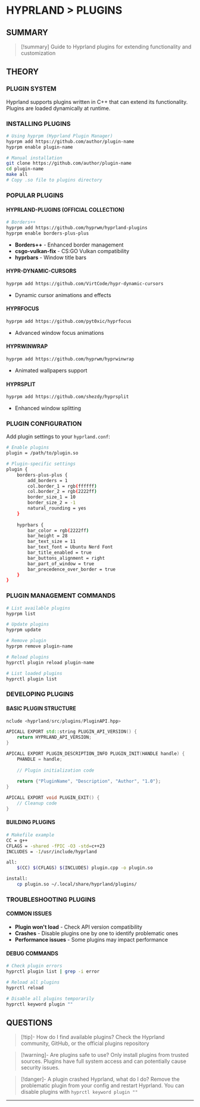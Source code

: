 # HYPRLAND > PLUGINS

## SUMMARY
> [!summary]
> Guide to Hyprland plugins for extending functionality and customization

## THEORY

### PLUGIN SYSTEM
Hyprland supports plugins written in C++ that can extend its functionality. Plugins are loaded dynamically at runtime.

### INSTALLING PLUGINS
```bash
# Using hyprpm (Hyprland Plugin Manager)
hyprpm add https://github.com/author/plugin-name
hyprpm enable plugin-name

# Manual installation
git clone https://github.com/author/plugin-name
cd plugin-name
make all
# Copy .so file to plugins directory
```

### POPULAR PLUGINS

#### **HYPRLAND-PLUGINS (OFFICIAL COLLECTION)**
```bash
# Borders++
hyprpm add https://github.com/hyprwm/hyprland-plugins
hyprpm enable borders-plus-plus
```
- **Borders++** - Enhanced border management
- **csgo-vulkan-fix** - CS:GO Vulkan compatibility
- **hyprbars** - Window title bars

#### **HYPR-DYNAMIC-CURSORS**
```bash
hyprpm add https://github.com/VirtCode/hypr-dynamic-cursors
```
- Dynamic cursor animations and effects

#### **HYPRFOCUS**
```bash
hyprpm add https://github.com/pyt0xic/hyprfocus
```
- Advanced window focus animations

#### **HYPRWINWRAP**
```bash
hyprpm add https://github.com/hyprwm/hyprwinwrap
```
- Animated wallpapers support

#### **HYPRSPLIT**
```bash
hyprpm add https://github.com/shezdy/hyprsplit
```
- Enhanced window splitting

### PLUGIN CONFIGURATION
Add plugin settings to your `hyprland.conf`:

```bash
# Enable plugins
plugin = /path/to/plugin.so

# Plugin-specific settings
plugin {
    borders-plus-plus {
        add_borders = 1
        col.border_1 = rgb(ffffff)
        col.border_2 = rgb(2222ff)
        border_size_1 = 10
        border_size_2 = -1
        natural_rounding = yes
    }
    
    hyprbars {
        bar_color = rgb(2222ff)
        bar_height = 28
        bar_text_size = 11
        bar_text_font = Ubuntu Nerd Font
        bar_title_enabled = true
        bar_buttons_alignment = right
        bar_part_of_window = true
        bar_precedence_over_border = true
    }
}
```

### PLUGIN MANAGEMENT COMMANDS
```bash
# List available plugins
hyprpm list

# Update plugins
hyprpm update

# Remove plugin
hyprpm remove plugin-name

# Reload plugins
hyprctl plugin reload plugin-name

# List loaded plugins
hyprctl plugin list
```

### DEVELOPING PLUGINS

#### BASIC PLUGIN STRUCTURE
```cpp
nclude <hyprland/src/plugins/PluginAPI.hpp>

APICALL EXPORT std::string PLUGIN_API_VERSION() {
    return HYPRLAND_API_VERSION;
}

APICALL EXPORT PLUGIN_DESCRIPTION_INFO PLUGIN_INIT(HANDLE handle) {
    PHANDLE = handle;
    
    // Plugin initialization code
    
    return {"PluginName", "Description", "Author", "1.0"};
}

APICALL EXPORT void PLUGIN_EXIT() {
    // Cleanup code
}
```

#### BUILDING PLUGINS
```bash
# Makefile example
CC = g++
CFLAGS = -shared -fPIC -O3 -std=c++23
INCLUDES = -I/usr/include/hyprland

all:
	$(CC) $(CFLAGS) $(INCLUDES) plugin.cpp -o plugin.so

install:
	cp plugin.so ~/.local/share/hyprland/plugins/
```

### TROUBLESHOOTING PLUGINS

#### COMMON ISSUES
- **Plugin won't load** - Check API version compatibility
- **Crashes** - Disable plugins one by one to identify problematic ones
- **Performance issues** - Some plugins may impact performance

#### DEBUG COMMANDS
```bash
# Check plugin errors
hyprctl plugin list | grep -i error

# Reload all plugins
hyprctl reload

# Disable all plugins temporarily
hyprctl keyword plugin ""
```

## QUESTIONS

> [!tip]- How do I find available plugins?
> Check the Hyprland community, GitHub, or the official plugins repository

> [!warning]- Are plugins safe to use?
> Only install plugins from trusted sources. Plugins have full system access and can potentially cause security issues.

> [!danger]- A plugin crashed Hyprland, what do I do?
> Remove the problematic plugin from your config and restart Hyprland. You can disable plugins with `hyprctl keyword plugin ""`

- - -

